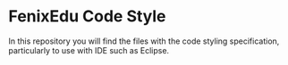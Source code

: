 FenixEdu Code Style
===================

In this repository you will find the files with the code styling specification, particularly to use with IDE such as Eclipse.


